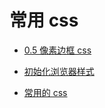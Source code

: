 # 常用 css

- [0.5 像素边框 css](css/border.md)

- [初始化浏览器样式](css/reset.md)

- [常用的 css](css/oftenUse.md)
